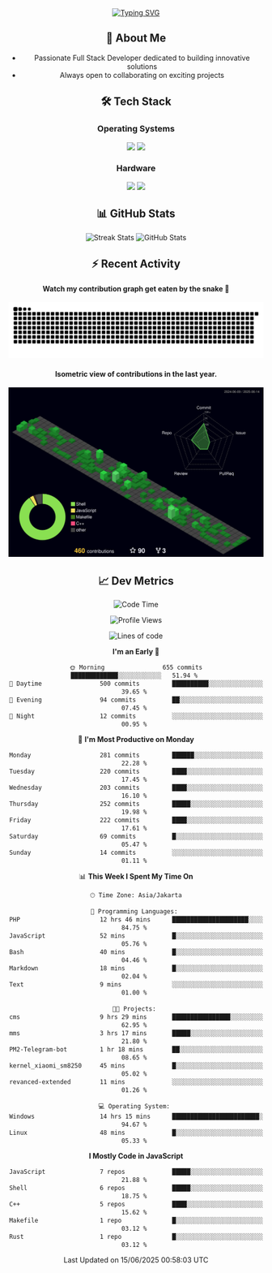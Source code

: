 <div align="center" style="max-width: 900px; margin: auto;">
<a href="https://github.com/thunderkex">
  <img src="https://readme-typing-svg.herokuapp.com?font=Fira+Code&pause=1000&center=true&vCenter=true&width=435&lines=Ha+ha!+I+am+here!;Told+you+a+storm+was+coming!" alt="Typing SVG" />
</a>

## 👋 About Me
- Passionate Full Stack Developer dedicated to building innovative solutions
- Always open to collaborating on exciting projects

## 🛠️ Tech Stack
### Operating Systems
<a href="#"><img src="https://img.shields.io/badge/Linux-FCC624?style=flat&logo=linux&logoColor=black"></a>
<a href="#"><img src="https://img.shields.io/badge/Windows-0078D6?style=flat&logo=windows&logoColor=white"></a>

### Hardware
<a href="#"><img src="https://img.shields.io/badge/Raspberry%20Pi-C51A4A?style=flat&logo=raspberrypi&logoColor=white"></a>
<a href="#"><img src="https://img.shields.io/badge/Arduino-00979D?style=flat&logo=Arduino&logoColor=white"></a>

## 📊 GitHub Stats
<div align="center">
  <img src="https://streak-stats.demolab.com?user=thunderkex&theme=tokyonight-duo&border_radius=20" alt="Streak Stats" />
  <img src="https://github-readme-stats.vercel.app/api?username=thunderkex&show_icons=true&theme=tokyonight&border_radius=20" alt="GitHub Stats" />
</div>

## ⚡ Recent Activity
<h4>Watch my contribution graph get eaten by the snake 🐍</h4>
<img width="600em" alt="thunderkex's Github commit snake" src="https://raw.githubusercontent.com/thunderkex/thunderkex/output/grid-snake-ov.svg" />

<h4>Isometric view of contributions in the last year.</h4>
<a href="./profile-3d-contrib/profile-night-green.svg">
	<img width="600em" src="./profile-3d-contrib/profile-night-green.svg">
</a>

## 📈 Dev Metrics
<!--START_SECTION:waka-->
![Code Time](http://img.shields.io/badge/Code%20Time-1%2C333%20hrs%2044%20mins-blue)

![Profile Views](http://img.shields.io/badge/Profile%20Views-1-blue)

![Lines of code](https://img.shields.io/badge/From%20Hello%20World%20I%27ve%20Written-3.4%20million%20lines%20of%20code-blue)

**I'm an Early 🐤** 

```text
🌞 Morning                655 commits         █████████████░░░░░░░░░░░░   51.94 % 
🌆 Daytime                500 commits         ██████████░░░░░░░░░░░░░░░   39.65 % 
🌃 Evening                94 commits          ██░░░░░░░░░░░░░░░░░░░░░░░   07.45 % 
🌙 Night                  12 commits          ░░░░░░░░░░░░░░░░░░░░░░░░░   00.95 % 
```
📅 **I'm Most Productive on Monday** 

```text
Monday                   281 commits         ██████░░░░░░░░░░░░░░░░░░░   22.28 % 
Tuesday                  220 commits         ████░░░░░░░░░░░░░░░░░░░░░   17.45 % 
Wednesday                203 commits         ████░░░░░░░░░░░░░░░░░░░░░   16.10 % 
Thursday                 252 commits         █████░░░░░░░░░░░░░░░░░░░░   19.98 % 
Friday                   222 commits         ████░░░░░░░░░░░░░░░░░░░░░   17.61 % 
Saturday                 69 commits          █░░░░░░░░░░░░░░░░░░░░░░░░   05.47 % 
Sunday                   14 commits          ░░░░░░░░░░░░░░░░░░░░░░░░░   01.11 % 
```


📊 **This Week I Spent My Time On** 

```text
🕑︎ Time Zone: Asia/Jakarta

💬 Programming Languages: 
PHP                      12 hrs 46 mins      █████████████████████░░░░   84.75 % 
JavaScript               52 mins             █░░░░░░░░░░░░░░░░░░░░░░░░   05.76 % 
Bash                     40 mins             █░░░░░░░░░░░░░░░░░░░░░░░░   04.46 % 
Markdown                 18 mins             █░░░░░░░░░░░░░░░░░░░░░░░░   02.04 % 
Text                     9 mins              ░░░░░░░░░░░░░░░░░░░░░░░░░   01.00 % 

🐱‍💻 Projects: 
cms                      9 hrs 29 mins       ████████████████░░░░░░░░░   62.95 % 
mms                      3 hrs 17 mins       █████░░░░░░░░░░░░░░░░░░░░   21.80 % 
PM2-Telegram-bot         1 hr 18 mins        ██░░░░░░░░░░░░░░░░░░░░░░░   08.65 % 
kernel_xiaomi_sm8250     45 mins             █░░░░░░░░░░░░░░░░░░░░░░░░   05.02 % 
revanced-extended        11 mins             ░░░░░░░░░░░░░░░░░░░░░░░░░   01.26 % 

💻 Operating System: 
Windows                  14 hrs 15 mins      ████████████████████████░   94.67 % 
Linux                    48 mins             █░░░░░░░░░░░░░░░░░░░░░░░░   05.33 % 
```

**I Mostly Code in JavaScript** 

```text
JavaScript               7 repos             █████░░░░░░░░░░░░░░░░░░░░   21.88 % 
Shell                    6 repos             █████░░░░░░░░░░░░░░░░░░░░   18.75 % 
C++                      5 repos             ████░░░░░░░░░░░░░░░░░░░░░   15.62 % 
Makefile                 1 repo              █░░░░░░░░░░░░░░░░░░░░░░░░   03.12 % 
Rust                     1 repo              █░░░░░░░░░░░░░░░░░░░░░░░░   03.12 % 
```




 Last Updated on 15/06/2025 00:58:03 UTC
<!--END_SECTION:waka-->
</div>
